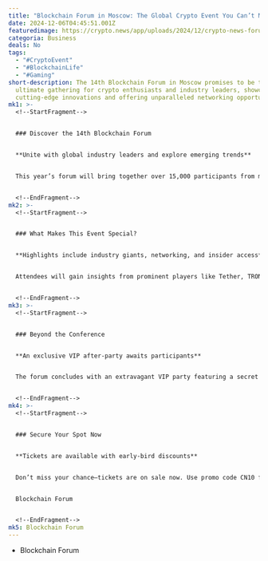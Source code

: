 ```yaml
---
title: "Blockchain Forum in Moscow: The Global Crypto Event You Can’t Miss"
date: 2024-12-06T04:45:51.001Z
featuredimage: https://crypto.news/app/uploads/2024/12/crypto-news-forums-blockchain-events-option01-1380x820.webp
categoria: Business
deals: No
tags:
  - "#CryptoEvent"
  - "#BlockchainLife"
  - "#Gaming"
short-description: The 14th Blockchain Forum in Moscow promises to be the
  ultimate gathering for crypto enthusiasts and industry leaders, showcasing
  cutting-edge innovations and offering unparalleled networking opportunities.
mk1: >-
  <!--StartFragment-->


  ### Discover the 14th Blockchain Forum


  **Unite with global industry leaders and explore emerging trends**


  This year’s forum will bring together over 15,000 participants from more than 100 countries, including top names in web3, cryptocurrency, and blockchain innovation. Following the success of Blockchain Life in Dubai, this Moscow edition aims to create an even bigger impact.


  <!--EndFragment-->
mk2: >-
  <!--StartFragment-->


  ### What Makes This Event Special?


  **Highlights include industry giants, networking, and insider access**


  Attendees will gain insights from prominent players like Tether, TRON, Binance, and Polygon, among others. Simultaneous English translation ensures seamless participation, and behind-the-scenes negotiations promise exclusive opportunities.


  <!--EndFragment-->
mk3: >-
  <!--StartFragment-->


  ### Beyond the Conference


  **An exclusive VIP after-party awaits participants**


  The forum concludes with an extravagant VIP party featuring a secret celebrity guest. It's the perfect setting to cement connections and unwind with industry pioneers.


  <!--EndFragment-->
mk4: >-
  <!--StartFragment-->


  ### Secure Your Spot Now


  **Tickets are available with early-bird discounts**


  Don’t miss your chance—tickets are on sale now. Use promo code CN10 for a 10% discount. Prices will rise as the event approaches.


  Blockchain Forum


  <!--EndFragment-->
mk5: Blockchain Forum
---
```

* Blockchain Forum